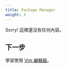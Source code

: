 ```yaml
---
title: Package Manager
weight: 3
---
```


Sorry! 這裡還沒有任何內容。

## 下一步

學習使用 [Vim 編輯器](vim.md)。    